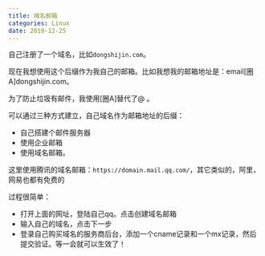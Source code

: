 ```yaml
---
title: 域名邮箱
categories: Linux
date: 2019-12-25
---
```


自己注册了一个域名，比如`dongshijin.com`。

现在我想使用这个后缀作为我自己的邮箱。比如我想我的邮箱地址是：email[圈A]dongshijin.com。

为了防止垃圾有邮件，我使用[圈A]替代了@ 。

可以通过三种方式建立，自己域名作为邮箱地址的后缀：
* 自己搭建个邮件服务器
* 使用企业邮箱
* 使用域名邮箱。

这里使用腾讯的域名邮箱：`https://domain.mail.qq.com/`，其它类似的，阿里，网易也都有免费的

过程很简单：
* 打开上面的网址，登陆自己qq。点击创建域名邮箱
* 输入自己的域名，点击下一步
* 登录自己购买域名的服务商后台，添加一个cname记录和一个mx记录，然后提交验证。等一会就可以生效了！





